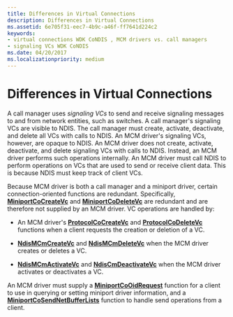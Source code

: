 ```yaml
---
title: Differences in Virtual Connections
description: Differences in Virtual Connections
ms.assetid: 6e705f31-eec7-4b9c-a46f-ff7641d224c2
keywords:
- virtual connections WDK CoNDIS , MCM drivers vs. call managers
- signaling VCs WDK CoNDIS
ms.date: 04/20/2017
ms.localizationpriority: medium
---
```


# Differences in Virtual Connections





A call manager uses *signaling VCs* to send and receive signaling messages to and from network entities, such as switches. A call manager's signaling VCs are visible to NDIS. The call manager must create, activate, deactivate, and delete all VCs with calls to NDIS. An MCM driver's signaling VCs, however, are opaque to NDIS. An MCM driver does not create, activate, deactivate, and delete signaling VCs with calls to NDIS. Instead, an MCM driver performs such operations internally. An MCM driver must call NDIS to perform operations on VCs that are used to send or receive client data. This is because NDIS must keep track of client VCs.

Because MCM driver is both a call manager and a miniport driver, certain connection-oriented functions are redundant. Specifically, [**MiniportCoCreateVc**](https://msdn.microsoft.com/library/windows/hardware/ff559354) and [**MiniportCoDeleteVc**](https://msdn.microsoft.com/library/windows/hardware/ff559358) are redundant and are therefore not supplied by an MCM driver. VC operations are handled by:

-   An MCM driver's [**ProtocolCoCreateVc**](https://msdn.microsoft.com/library/windows/hardware/ff570252) and [**ProtocolCoDeleteVc**](https://msdn.microsoft.com/library/windows/hardware/ff570253) functions when a client requests the creation or deletion of a VC.

-   [**NdisMCmCreateVc**](https://msdn.microsoft.com/library/windows/hardware/ff562812) and [**NdisMCmDeleteVc**](https://msdn.microsoft.com/library/windows/hardware/ff562819) when the MCM driver creates or deletes a VC.

-   [**NdisMCmActivateVc**](https://msdn.microsoft.com/library/windows/hardware/ff562792) and [**NdisCmDeactivateVc**](https://msdn.microsoft.com/library/windows/hardware/ff561657) when the MCM driver activates or deactivates a VC.

An MCM driver must supply a [**MiniportCoOidRequest**](https://msdn.microsoft.com/library/windows/hardware/ff559362) function for a client to use in querying or setting miniport driver information, and a [**MiniportCoSendNetBufferLists**](https://msdn.microsoft.com/library/windows/hardware/ff559365) function to handle send operations from a client.

 

 





